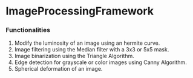 # ImageProcessingFramework

### Functionalities

1. Modify the luminosity of an image using an hermite curve.
2. Image filtering using the Median filter with a 3x3 or 5x5 mask.
3. Image binarization using the Triangle Algorithm.
4. Edge detection for grayscale or color images using Canny Algorithm.
5. Spherical deformation of an image.


